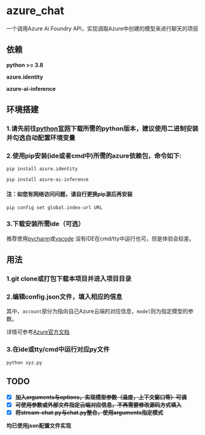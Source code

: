 # azure_chat
一个调用Azure Ai Foundry API，实现调取Azure中创建的模型来进行聊天的项目


## 依赖
**python >= 3.8**

**azure.identity**

**azure-ai-inference**


## 环境搭建
### 1.请先前往[python官网](https://www.python.org/downloads/)下载所需的python版本，建议使用二进制安装并勾选自动配置环境变量

### 2.使用pip安装(ide或者cmd中)所需的azure依赖包，命令如下:

`pip install azure.identity`

`pip install azure-ai-inference`

#### 注：如您有网络访问问题，请自行更换pip源后再安装

`pip config set global.index-url URL`

### 3.下载安装所需ide（可选）
推荐使用[pycharm](https://www.jetbrains.com/pycharm/download)或[vscode](https://code.visualstudio.com/)
没有IDE在cmd/tty中运行也可，但是体验会较差。


## 用法
### 1.git clone或打包下载本项目并进入项目目录

### 2.编辑config.json文件，填入相应的信息
其中，`account`部分为指向自己Azure云端的对应信息，`model`则为指定模型的参数。

详情可参考[Azure官方文档](https://learn.microsoft.com/zh-cn/azure/ai-services/openai/reference)

### 3.在ide或tty/cmd中运行对应py文件
`python xyz.py`


## TODO
- [x] ~~**加入arguments与options，实现模型参数（温度，上下文窗口等）可调**~~
- [x] ~~**可使用参数或外部文件指定云端对应信息，不再需要修改源码方式填入**~~
- [x] ~~**将stream-chat.py与chat.py整合，使用arguments指定模式**~~

**均已使用json配置文件实现**
